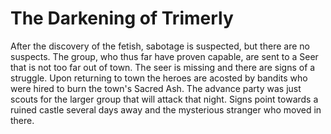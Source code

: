 # The Darkening of Trimerly

After the discovery of the fetish, sabotage is suspected, but there are no suspects. The group, who thus far have proven capable, are sent to a Seer that is not too far out of town. The seer is missing and there are signs of a struggle. Upon returning to town the heroes are acosted by bandits who were hired to burn the town's Sacred Ash. The advance party was just scouts for the larger group that will attack that night. Signs point towards a ruined castle several days away and the mysterious stranger who moved in there.